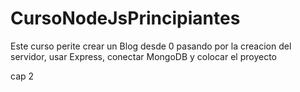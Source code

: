 # CursoNodeJsPrincipiantes
Este curso perite crear un Blog desde 0 pasando por la creacion del servidor, usar Express, conectar MongoDB y colocar el proyecto

cap 2
